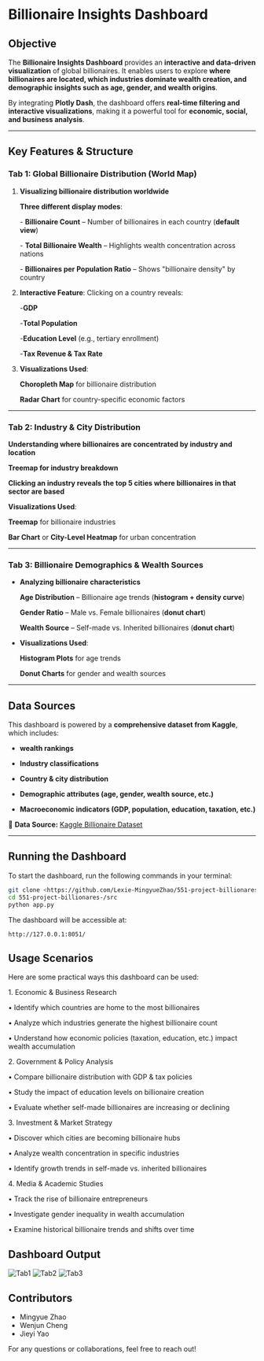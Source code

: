 # Billionaire Insights Dashboard

## **Objective**

The **Billionaire Insights Dashboard** provides an **interactive and data-driven visualization** of global billionaires. It enables users to explore **where billionaires are located, which industries dominate wealth creation, and demographic insights such as age, gender, and wealth origins**.

By integrating **Plotly Dash**, the dashboard offers **real-time filtering and interactive visualizations**, making it a powerful tool for **economic, social, and business analysis**.

------------------------------------------------------------------------

## **Key Features & Structure**

### **Tab 1: Global Billionaire Distribution (World Map)**

1.  **Visualizing billionaire distribution worldwide**

    **Three different display modes**:

    \- **Billionaire Count** – Number of billionaires in each country (**default view**)

    \- **Total Billionaire Wealth** – Highlights wealth concentration across nations

    \- **Billionaires per Population Ratio** – Shows "billionaire density" by country

2.  **Interactive Feature**: Clicking on a country reveals:

    \-**GDP**

    \-**Total Population**

    \-**Education Level** (e.g., tertiary enrollment)

    \-**Tax Revenue & Tax Rate**

3.  **Visualizations Used**:

    **Choropleth Map** for billionaire distribution

    **Radar Chart** for country-specific economic factors

------------------------------------------------------------------------

### **Tab 2: Industry & City Distribution**

**Understanding where billionaires are concentrated by industry and location**

**Treemap for industry breakdown**

**Clicking an industry reveals the top 5 cities where billionaires in that sector are based**

**Visualizations Used**:

**Treemap** for billionaire industries

**Bar Chart** or **City-Level Heatmap** for urban concentration

------------------------------------------------------------------------

### **Tab 3: Billionaire Demographics & Wealth Sources**

-   **Analyzing billionaire characteristics**

    **Age Distribution** – Billionaire age trends (**histogram + density curve**)

    **Gender Ratio** – Male vs. Female billionaires (**donut chart**)

    **Wealth Source** – Self-made vs. Inherited billionaires (**donut chart**)

-   **Visualizations Used**:

    **Histogram Plots** for age trends

    **Donut Charts** for gender and wealth sources

------------------------------------------------------------------------

## **Data Sources**

This dashboard is powered by a **comprehensive dataset from Kaggle**, which includes:

-   **wealth rankings**

-   **Industry classifications**

-   **Country & city distribution**

-   **Demographic attributes (age, gender, wealth source, etc.)**

-   **Macroeconomic indicators (GDP, population, education, taxation, etc.)**

🔗 **Data Source:** [Kaggle Billionaire Dataset](https://www.kaggle.com/datasets/nelgiriyewithana/billionaires-statistics-dataset)

------------------------------------------------------------------------

## **Running the Dashboard**

To start the dashboard, run the following commands in your terminal:

``` bash
git clone <https://github.com/Lexie-MingyueZhao/551-project-billionares-.git> 
cd 551-project-billionares-/src 
python app.py
```

The dashboard will be accessible at:

```         
http://127.0.0.1:8051/
```

## Usage Scenarios

Here are some practical ways this dashboard can be used:

1\. Economic & Business Research

• Identify which countries are home to the most billionaires

• Analyze which industries generate the highest billionaire count

• Understand how economic policies (taxation, education, etc.) impact wealth accumulation

2\. Government & Policy Analysis

• Compare billionaire distribution with GDP & tax policies

• Study the impact of education levels on billionaire creation

• Evaluate whether self-made billionaires are increasing or declining

3\. Investment & Market Strategy

• Discover which cities are becoming billionaire hubs

• Analyze wealth concentration in specific industries

• Identify growth trends in self-made vs. inherited billionaires

4\. Media & Academic Studies

• Track the rise of billionaire entrepreneurs

• Investigate gender inequality in wealth accumulation

• Examine historical billionaire trends and shifts over time

## Dashboard Output

![Tab1](https://github.com/Lexie-MingyueZhao/551-project-billionares-/tab1.png?raw=true) ![Tab2](https://github.com/Lexie-MingyueZhao/551-project-billionares-/tab2.png?raw=true) ![Tab3](https://github.com/Lexie-MingyueZhao/551-project-billionares-/tab3.png?raw=true)

## Contributors

-   Mingyue Zhao
-   Wenjun Cheng
-   Jieyi Yao

For any questions or collaborations, feel free to reach out!
